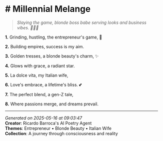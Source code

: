# # Millennial Melange

> *Slaying the game, blonde boss babe serving looks and business vibes. 💅🏼🤩*

**1.** Grinding, hustling, the entrepreneur's game, 💼


**2.** Building empires, success is my aim.


**3.** Golden tresses, a blonde beauty's charm, ✨


**4.** Glows with grace, a radiant star.


**5.** La dolce vita, my Italian wife,


**6.** Love's embrace, a lifetime's bliss. 💕


**7.** The perfect blend, a gen-Z tale,


**8.** Where passions merge, and dreams prevail.



---

*Generated on 2025-05-16 at 09:03:47*  
**Creator**: Ricardo Barroca's AI Poetry Agent  
**Themes**: Entrepreneur • Blonde Beauty • Italian Wife  
**Collection**: A journey through consciousness and reality